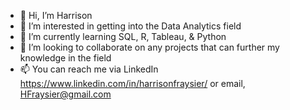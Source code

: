 - 👋 Hi, I’m Harrison
- 👀 I’m interested in getting into the Data Analytics field 
- 🌱 I’m currently learning SQL, R, Tableau, & Python
- 💞️ I’m looking to collaborate on any projects that can further my knowledge in the field
- 📫 You can reach me via LinkedIn https://www.linkedin.com/in/harrisonfraysier/ or email, HFraysier@gmail.com

<!---
HFraysier/HFraysier is a ✨ special ✨ repository because its `README.md` (this file) appears on your GitHub profile.
You can click the Preview link to take a look at your changes.
--->
